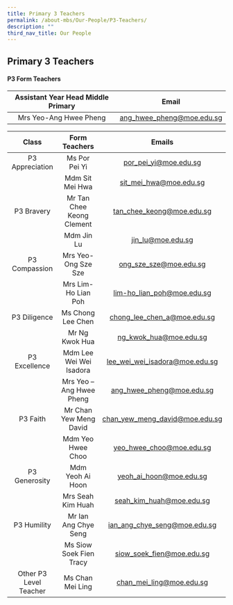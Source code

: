 ```yaml
---
title: Primary 3 Teachers
permalink: /about-mbs/Our-People/P3-Teachers/
description: ""
third_nav_title: Our People
---
```

## Primary 3 Teachers

#### P3 Form Teachers

| Assistant Year Head Middle Primary |           Email           |
|:----------------------------------:|:-------------------------:|
| Mrs Yeo-Ang Hwee Pheng             | ang_hwee_pheng@moe.edu.sg |

|          Class         |       Form Teachers       |             Emails             |
|:----------------------:|:-------------------------:|:------------------------------:|
| P3 Appreciation        | Ms Por Pei Yi             | por_pei_yi@moe.edu.sg          |
|                        | Mdm Sit Mei Hwa           | sit_mei_hwa@moe.edu.sg         |
| P3 Bravery             | Mr Tan Chee Keong Clement | tan_chee_keong@moe.edu.sg      |
|                        | Mdm Jin Lu                | jin_lu@moe.edu.sg              |
| P3 Compassion          | Mrs Yeo-Ong Sze Sze       | ong_sze_sze@moe.edu.sg         |
|                        | Mrs Lim- Ho Lian Poh      | lim-ho_lian_poh@moe.edu.sg     |
| P3 Diligence           | Ms Chong Lee Chen         | chong_lee_chen_a@moe.edu.sg    |
|                        | Mr Ng Kwok Hua            | ng_kwok_hua@moe.edu.sg         |
| P3 Excellence          | Mdm Lee Wei Wei Isadora   | lee_wei_wei_isadora@moe.edu.sg |
|                        | Mrs Yeo – Ang Hwee Pheng  | ang_hwee_pheng@moe.edu.sg      |
| P3 Faith               | Mr Chan Yew Meng David    | chan_yew_meng_david@moe.edu.sg |
|                        | Mdm Yeo Hwee Choo         | yeo_hwee_choo@moe.edu.sg       |
| P3 Generosity          | Mdm Yeoh Ai Hoon          | yeoh_ai_hoon@moe.edu.sg        |
|                        | Mrs Seah Kim Huah         | seah_kim_huah@moe.edu.sg       |
| P3 Humility            | Mr Ian Ang Chye Seng      | ian_ang_chye_seng@moe.edu.sg   |
|                        | Ms Siow Soek Fien Tracy   | siow_soek_fien@moe.edu.sg      |
| Other P3 Level Teacher | Ms Chan Mei Ling          | chan_mei_ling@moe.edu.sg       |